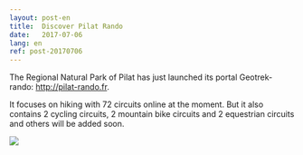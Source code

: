 ```yaml
---
layout: post-en
title:  Discover Pilat Rando
date:   2017-07-06
lang: en
ref: post-20170706
---
```



The Regional Natural Park of Pilat has just launched its portal Geotrek-rando:  <a href="http://pilat-rando.fr" target="_blank">http://pilat-rando.fr</a>.

It focuses on hiking with 72 circuits online at the moment. But it also contains 2 cycling circuits, 2 mountain bike circuits and 2 equestrian circuits and others will be added soon.


<a href="http://pilat-rando.fr/" target="_blank"><img style="max-width: 100%;" src="{{ site.baseurl }}/assets/img/pnr-pilat.png"></a>

